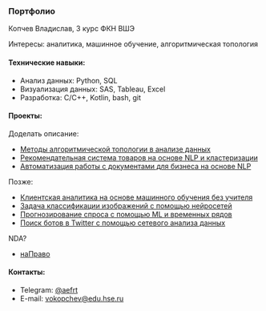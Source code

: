 ### Портфолио

Копчев Владислав, 3 курс ФКН ВШЭ

Интересы: аналитика, машинное обучение, алгоритмическая топология

#### Технические навыки:

- Анализ данных: Python, SQL
- Визуализация данных: SAS, Tableau, Excel
- Разработка: C/C++, Kotlin, bash, git

#### Проекты:

Доделать описание:

- [Методы алгоритмической топологии в анализе данных](https://github.com/aefrt/project-topology)
- [Рекомендательная система товаров на основе NLP и кластеризации](https://github.com/aefrt/database-theory)
- [Автоматизация работы с документами для бизнеса на основе NLP](https://github.com/aefrt/ner-disclosure)

Позже:
- [Клиентская аналитика на основе машинного обучения без учителя]()
- [Задача классификации изображений с помощью нейросетей]()
- [Прогнозирование спроса с помощью ML и временных рядов]()
- [Поиск ботов в Twitter с помощью сетевого анализа данных]()

NDA?

- [наПраво](https://github.com/aefrt/android-consultant)

#### Контакты:

- Telegram: [@aefrt](https://t.me/aefrt)
- E-mail: vokopchev@edu.hse.ru
